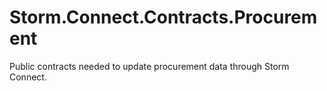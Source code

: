 # Storm.Connect.Contracts.Procurement
Public contracts needed to update procurement data through Storm Connect.
